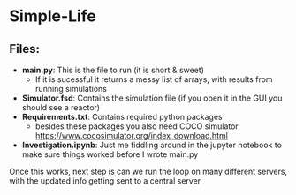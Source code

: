 # Simple-Life

## Files:
  - **main.py**: This is the file to run (it is short & sweet)
    - If it is sucessful it returns a messy list of arrays, with results from running simulations
  - **Simulator.fsd**: Contains the simulation file (if you open it in the GUI you should see a reactor)
  - **Requirements.txt**: Contains required python packages
    - besides these packages you also need COCO simulator https://www.cocosimulator.org/index_download.html
  - **Investigation.ipynb**: Just me fiddling around in the jupyter notebook to make sure things worked before I wrote main.py


Once this works, next step is can we run the loop on many different servers, with the updated info getting sent to a central server

